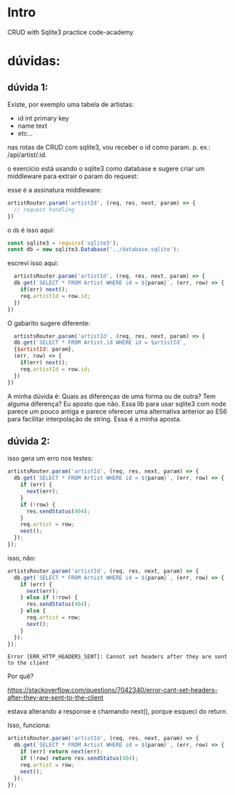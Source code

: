 # Intro
CRUD with Sqlite3 practice code-academy

# dúvidas:

## dúvida 1:
Existe, por exemplo uma tabela de artistas:
- id int primary key
- name text
- etc...

nas rotas de CRUD com sqlite3, vou receber o id como param. p. ex.: /api/artist/:id.

o exercício está usando o sqlite3 como database e sugere criar um middleware para extrair o param do request:

esse é a assinatura middleware:
```javascript
artistRouter.param('artistId', (req, res, next, param) => {
  // request handling
})
```

o ```db``` é isso aqui:

```javascript
const sqlite3 = require('sqlite3');
const db = new sqlite3.Database('../database.sqlite');
```

escrevi isso aqui:

```javascript
  artistsRouter.param('artistId', (req, res, next, param) => {
  db.get(`SELECT * FROM Artist WHERE id = ${param}`, (err, row) => {
    if(err) next();
    req.artistId = row.id;
  })
})
```

O gabarito sugere diferente:
```javascript
  artistsRouter.param('artistId', (req, res, next, param) => {
  db.get(`SELECT * FROM Artist.id WHERE id = $artistId`,
  {$artistId: param},
  (err, row) => {
    if(err) next();
    req.artistId = row.id;
  })
})
```

A minha dúvida é: Quais as diferenças de uma forma ou de outra? Tem alguma diferença? Eu aposto que não. Essa lib para usar sqlite3 com node parece um pouco antiga e parece oferecer uma alternativa anterior ao ES6 para facilitar interpolação de string. Essa é a minha aposta.

## dúvida 2:
isso gera um erro nos testes:
```javascript
artistsRouter.param('artistId', (req, res, next, param) => {
  db.get(`SELECT * FROM Artist WHERE id = ${param}`, (err, row) => {
    if (err) {
      next(err);
    }
    if (!row) {
      res.sendStatus(404);
    }
    req.artist = row;
    next();
  });
});
```

isso, não:
```javascript
artistsRouter.param('artistId', (req, res, next, param) => {
  db.get(`SELECT * FROM Artist WHERE id = ${param}`, (err, row) => {
    if (err) {
      next(err);
    } else if (!row) {
      res.sendStatus(404);
    } else {
      req.artist = row;
      next();
    }
  });
});
```
``Error [ERR_HTTP_HEADERS_SENT]: Cannot set headers after they are sent to the client``

Por quê?



https://stackoverflow.com/questions/7042340/error-cant-set-headers-after-they-are-sent-to-the-client


estava alterando a response e chamando next(), porque esqueci do return.

Isso, funciona:

```javascript
artistsRouter.param('artistId', (req, res, next, param) => {
  db.get(`SELECT * FROM Artist WHERE id = ${param}`, (err, row) => {
    if (err) return next(err);
    if (!row) return res.sendStatus(404);
    req.artist = row;
    next();
  });
});
```
